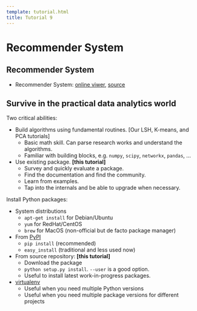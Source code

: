 ```yaml
---
template: tutorial.html
title: Tutorial 9
---
```


# Recommender System

## Recommender System

   * Recommender System:
   [online viwer](http://nbviewer.ipython.org/urls/course.ie.cuhk.edu.hk/~engg4030/tutorial/tutorial9/Recommender-System.ipynb),
   [source](https://course.ie.cuhk.edu.hk/~engg4030/tutorial/tutorial9/Recommender-System.ipynb)


## Survive in the practical data analytics world

Two critical abilities:

   * Build algorithms using fundamental routines.
   [Our LSH, K-means, and  PCA tutorials]
      * Basic math skill.
      Can parse research works and understand the algorithms.
      * Familiar with building blocks,
      e.g. `numpy`, `scipy`, `networkx`, `pandas`, ...
   * Use existing package. **[this tutorial]**
      * Survey and quickly evaluate a package.
      * Find the documentation and find the community.
      * Learn from examples.
      * Tap into the internals and be able to upgrade when necessary.

Install Python packages:

   * System distributions
      * `apt-get install` for Debian/Ubuntu
      * `yum` for RedHat/CentOS
      * `brew` for MacOS (non-official but de facto package manager)
   * From [PyPI](https://pypi.python.org/pypi)
      * `pip install` (recommended)
      * `easy_install` (traditional and less used now)
   * From source repository: **[this tutorial]**
      * Download the package
      * `python setup.py install`.
      `--user` is a good option.
      * Useful to install latest work-in-progress packages.
   * [virtualenv](http://www.virtualenv.org/en/latest/)
      * Useful when you need multiple Python versions
      * Useful when you need multiple package versions for different projects
